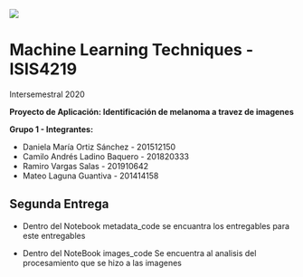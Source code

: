 <img src="https://cursos.virtual.uniandes.edu.co/isis4219/wp-content/uploads/sites/162/2014/11/cropped-misisheader.png" ><br>
# Machine Learning Techniques - ISIS4219

Intersemestral 2020

**Proyecto de Aplicación: Identificación de melanoma a travez de imagenes**

**Grupo 1 - Integrantes:**

- Daniela María Ortiz Sánchez - 201512150
- Camilo Andrés Ladino Baquero - 201820333
- Ramiro Vargas Salas - 201910642
- Mateo Laguna Guantiva - 201414158

## **Segunda Entrega**


*   Dentro del Notebook metadata_code se encuantra los entregables para este entregables

*   Dentro del NoteBook images_code Se encuentra al analisis del procesamiento que se hizo a las imagenes
